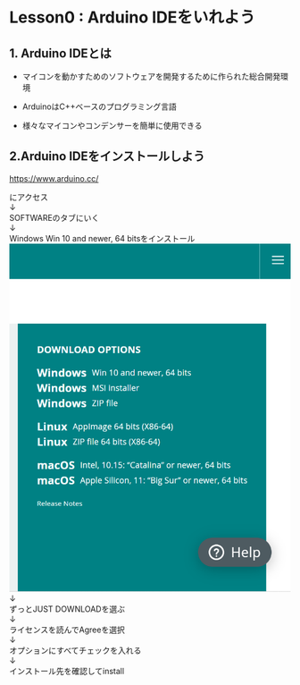 # Lesson0 : Arduino IDEをいれよう

## 1. Arduino IDEとは
- マイコンを動かすためのソフトウェアを開発するために作られた総合開発環境

- ArduinoはC++ベースのプログラミング言語

- 様々なマイコンやコンデンサーを簡単に使用できる

## 2.Arduino IDEをインストールしよう
https://www.arduino.cc/

にアクセス  
↓  
SOFTWAREのタブにいく  
↓  
Windows Win 10 and newer, 64 bitsをインストール 
![](/docs/esp32/img_lesson0/download.png)
↓  
ずっとJUST DOWNLOADを選ぶ  
↓  
ライセンスを読んでAgreeを選択  
↓  
オプションにすべてチェックを入れる  
↓  
インストール先を確認してinstall